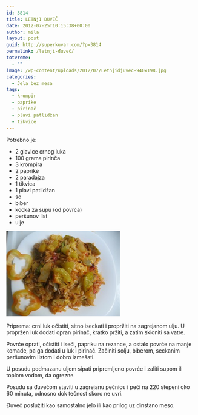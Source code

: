 ```yaml
---
id: 3814
title: LETNjI ĐUVEČ
date: 2012-07-25T10:15:38+00:00
author: mila
layout: post
guid: http://superkuvar.com/?p=3814
permalink: /letnji-đuveč/
totvreme:
  - ""
image: /wp-content/uploads/2012/07/Letnjidjuvec-940x198.jpg
categories:
  - Jela bez mesa
tags:
  - krompir
  - paprike
  - pirinač
  - plavi patlidžan
  - tikvice
---
```

Potrebno je:

  * 2 glavice crnog luka
  * 100 grama pirinča
  * 3 krompira
  * 2 paprike
  * 2 paradajza
  * 1 tikvica
  * 1 plavi patlidžan
  * so
  * biber
  * kocka za supu (od povrća)
  * peršunov list
  * ulje

<img class="alignnone size-medium wp-image-3815" title="Letnjidjuvec" src="/wp-content/uploads/2012/07/Letnjidjuvec-300x225.jpg" alt="" width="300" height="225" /> 

Priprema: crni luk očistiti, sitno iseckati i propržiti na zagrejanom ulju. U propržen luk dodati opran pirinač, kratko pržiti, a zatim skloniti sa vatre.

Povrće oprati, očistiti i iseći, papriku na rezance, a ostalo povrće na manje komade, pa ga dodati u luk i pirinač. Začiniti solju, biberom, seckanim peršunovim listom i dobro izmešati.

U posudu podmazanu uljem sipati pripremljeno povrće i zaliti supom ili toplom vodom, da ogrezne.

Posudu sa đuvečom staviti u zagrejanu pećnicu i peći na 220 stepeni oko 60 minuta, odnosno dok tečnost skoro ne uvri.

Đuveč poslužiti kao samostalno jelo ili kao prilog uz dinstano meso.